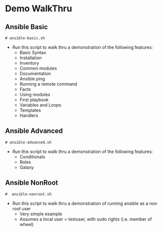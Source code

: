 # Demo WalkThru

## Ansible Basic
```  
# ansible-basic.sh
```
* Run this script to walk thru a demonstration of the following features:
  * Basic Syntax
  * Installation
  * Inventory
  * Common modules
  * Documentation
  * Ansible ping
  * Running a remote command
  * Facts
  * Using modules
  * First playbook
  * Variables and Loops
  * Templates
  * Handlers


## Ansible Advanced
```
# ansible-advanced.sh
```
* Run this script to walk thru a demonstration of the following features:
  * Conditionals
  * Roles
  * Galaxy

## Ansible NonRoot
```  
#  ansible-nonroot.sh
```
* Run this script to walk thru a demonstration of running ansible as a non root user
  * Very simple example
  * Assumes a local user = testuser, with sudo rights (i.e. member of wheel)
